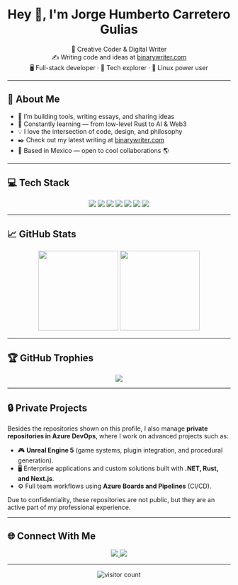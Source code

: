 <!-- GitHub Profile README for 2gud4u -->

<h1 align="center">Hey 👋, I'm Jorge Humberto Carretero Gulias</h1>

<p align="center">
  🧠 Creative Coder & Digital Writer <br>
  ✍️ Writing code and ideas at <a href="https://www.binarywriter.com" target="_blank">binarywriter.com</a><br>
  🖥️ Full-stack developer · 🎨 Tech explorer · 🐧 Linux power user
</p>

---

## 🧠 About Me

- 🔭 I’m building tools, writing essays, and sharing ideas
- 🌱 Constantly learning — from low-level Rust to AI & Web3
- 💡 I love the intersection of code, design, and philosophy
- ✒️ Check out my latest writing at [binarywriter.com](https://www.binarywriter.com)
- 📍 Based in Mexico — open to cool collaborations 🌎

---

## 💻 Tech Stack

<div align="center">
  <img src="https://img.shields.io/badge/-Rust-181717?style=for-the-badge&logo=rust&logoColor=white" />
  <img src="https://img.shields.io/badge/-Python-181717?style=for-the-badge&logo=python&logoColor=white" />
  <img src="https://img.shields.io/badge/-Node.js-181717?style=for-the-badge&logo=nodedotjs&logoColor=white" />
  <img src="https://img.shields.io/badge/-React-181717?style=for-the-badge&logo=react&logoColor=white" />
  <img src="https://img.shields.io/badge/-TailwindCSS-181717?style=for-the-badge&logo=tailwind-css&logoColor=white" />
  <img src="https://img.shields.io/badge/-Linux-181717?style=for-the-badge&logo=linux&logoColor=white" />
  <img src="https://img.shields.io/badge/-Neovim-181717?style=for-the-badge&logo=neovim&logoColor=white" />
</div>

---

## 📈 GitHub Stats

<p align="center">
  <img src="https://github-readme-stats-ten-rouge-80.vercel.app/api?username=2gud4u&show_icons=true&theme=dark&count_private=true" height="180" />
  <img src="https://github-readme-stats-ten-rouge-80.vercel.app/api/top-langs/?username=2gud4u&layout=compact&theme=dark&langs_count=10&cache_seconds=21600" height="180" />
</p>

---

## 🏆 GitHub Trophies

<p align="center">
  <img src="https://github-profile-trophy.vercel.app/?username=2gud4u&theme=darkhub&no-frame=true&margin-w=10" />
</p>

---

## 🔒 Private Projects

Besides the repositories shown on this profile, I also manage **private repositories in Azure DevOps**, where I work on advanced projects such as:

- 🎮 **Unreal Engine 5** (game systems, plugin integration, and procedural generation).  
- 🖥️ Enterprise applications and custom solutions built with **.NET, Rust, and Next.js**.  
- ⚙️ Full team workflows using **Azure Boards and Pipelines** (CI/CD).  

Due to confidentiality, these repositories are not public, but they are an active part of my professional experience.

---

## 🌐 Connect With Me

<p align="center">
  <a href="https://www.binarywriter.com" target="_blank">
    <img src="https://img.shields.io/badge/-BinaryWriter.com-181717?style=for-the-badge&logo=firefox&logoColor=white"/>
  </a>
  <a href="https://github.com/2gud4u" target="_blank">
    <img src="https://img.shields.io/badge/-GitHub-181717?style=for-the-badge&logo=github&logoColor=white"/>
  </a>
</p>

---

<!-- Visitor counter -->
<p align="center">
  <img src="https://komarev.com/ghpvc/?username=2gud4u&style=flat-square&color=666" alt="visitor count"/>
</p>
